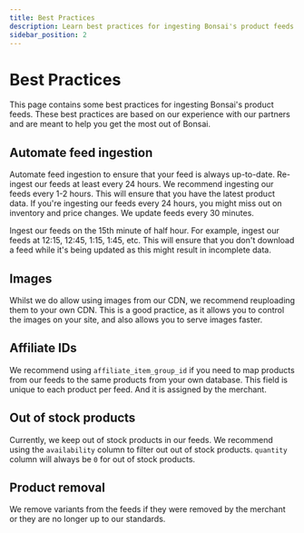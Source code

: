 ```yaml
---
title: Best Practices
description: Learn best practices for ingesting Bonsai's product feeds.
sidebar_position: 2
---
```


# Best Practices

This page contains some best practices for ingesting Bonsai's product feeds. These best practices
are based on our experience with our partners and are meant to help you get the most out of Bonsai.

## Automate feed ingestion

Automate feed ingestion to ensure that your feed is always up-to-date. Re-ingest our feeds at least
every 24 hours. We recommend ingesting our feeds every 1-2 hours. This will ensure that you have the
latest product data. If you're ingesting our feeds every 24 hours, you might miss out on inventory
and price changes. We update feeds every 30 minutes.

Ingest our feeds on the 15th minute of half hour. For example, ingest our feeds at 12:15, 12:45,
1:15, 1:45, etc. This will ensure that you don't download a feed while it's being updated as this
might result in incomplete data.

## Images

Whilst we do allow using images from our CDN, we recommend reuploading them to your own CDN. This is
a good practice, as it allows you to control the images on your site, and also allows you to serve
images faster.

## Affiliate IDs

We recommend using `affiliate_item_group_id` if you need to map products from our feeds to the same
products from your own database. This field is unique to each product per feed. And it is assigned
by the merchant.

## Out of stock products

Currently, we keep out of stock products in our feeds. We recommend using the `availability` column
to filter out out of stock products. `quantity` column will always be `0` for out of stock products.

## Product removal

We remove variants from the feeds if they were removed by the merchant or they are no longer up to
our standards.

